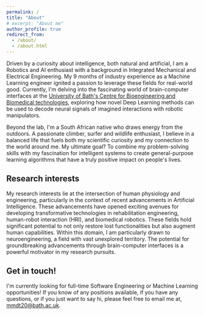 ```yaml
---
permalink: /
title: "About"
# excerpt: "About me"
author_profile: true
redirect_from: 
  - /about/
  - /about.html
---
```


Driven by a curiosity about intelligence, both natural and artificial, I am a Robotics and AI enthusiast with a background in Integrated Mechanical and Electrical Engineering. My 9 months of industry experience as a Machine Learning engineer ignited a passion to leverage these fields for real-world good. Currently, I'm delving into the fascinating world of brain-computer interfaces at the [University of Bath's Centre for Bioengineering and Biomedical technologies](https://www.bath.ac.uk/research-centres/centre-for-bioengineering-biomedical-technologies/), exploring how novel Deep Learning methods can be used to decode neural signals of imagined interactions with robotic manipulators.

Beyond the lab, I'm a South African native who draws energy from the outdoors. A passionate climber, surfer and wildlife enthusiast, I believe in a balanced life that fuels both my scientific curiosity and my connection to the world around me. My ultimate goal? To combine my problem-solving skills with my fascination for intelligent systems to create general-purpose learning algorithms that have a truly positive impact on people's lives.



<!-- Hi there, I am writing a summary paragraph about myself for my personal webpage. I would like the summary to express my enthusiasm for robotics and AI, and how the two fields can be used to make a tremendous positive impact on improving the qualities of people's lives. -->




Research interests
------

My research interests lie at the intersection of human physiology and engineering, particularly in the context of recent advancements in Artificial Intelligence. These advancements have opened exciting avenues for developing transformative technologies in rehabilitation engineering, human-robot interaction (HRI), and biomedical robotics. These fields hold significant potential to not only restore lost functionalities but also augment human capabilities. Within this domain, I am particularly drawn to neuroengineering, a field with vast unexplored territory. The potential for groundbreaking advancements through brain-computer interfaces is a powerful motivator in my research pursuits.




Get in touch!
------
I'm currently looking for full-time Software Engineering or Machine Learning opportunities! If you know of any positions available, if you have any questions, or if you just want to say hi, please feel free to email me at, mmdt20@bath.ac.uk.

